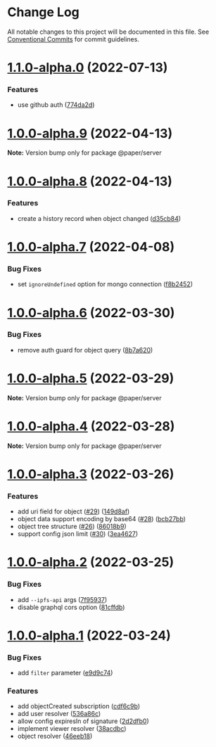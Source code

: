 # Change Log

All notable changes to this project will be documented in this file.
See [Conventional Commits](https://conventionalcommits.org) for commit guidelines.

# [1.1.0-alpha.0](https://github.com/li-yechao/paper/compare/@paper/server@1.0.0-alpha.9...@paper/server@1.1.0-alpha.0) (2022-07-13)

### Features

- use github auth ([774da2d](https://github.com/li-yechao/paper/commit/774da2daaa73822aec66f85d2d281ca61a91e5ae))

# [1.0.0-alpha.9](https://github.com/li-yechao/paper/compare/@paper/server@1.0.0-alpha.8...@paper/server@1.0.0-alpha.9) (2022-04-13)

**Note:** Version bump only for package @paper/server

# [1.0.0-alpha.8](https://github.com/li-yechao/paper/compare/@paper/server@1.0.0-alpha.7...@paper/server@1.0.0-alpha.8) (2022-04-13)

### Features

- create a history record when object changed ([d35cb84](https://github.com/li-yechao/paper/commit/d35cb84301978d9cb8e5b9e591e76b53c8e0ead1))

# [1.0.0-alpha.7](https://github.com/li-yechao/paper/compare/@paper/server@1.0.0-alpha.6...@paper/server@1.0.0-alpha.7) (2022-04-08)

### Bug Fixes

- set `ignoreUndefined` option for mongo connection ([f8b2452](https://github.com/li-yechao/paper/commit/f8b2452cfa1a3201f49c7aa875591842758c52a6))

# [1.0.0-alpha.6](https://github.com/li-yechao/paper/compare/@paper/server@1.0.0-alpha.5...@paper/server@1.0.0-alpha.6) (2022-03-30)

### Bug Fixes

- remove auth guard for object query ([8b7a620](https://github.com/li-yechao/paper/commit/8b7a620051f10dd077ce1a95b15c66971d95c56e))

# [1.0.0-alpha.5](https://github.com/li-yechao/paper/compare/@paper/server@1.0.0-alpha.4...@paper/server@1.0.0-alpha.5) (2022-03-29)

**Note:** Version bump only for package @paper/server

# [1.0.0-alpha.4](https://github.com/li-yechao/paper/compare/@paper/server@1.0.0-alpha.3...@paper/server@1.0.0-alpha.4) (2022-03-28)

**Note:** Version bump only for package @paper/server

# [1.0.0-alpha.3](https://github.com/li-yechao/paper/compare/@paper/server@1.0.0-alpha.2...@paper/server@1.0.0-alpha.3) (2022-03-26)

### Features

- add uri field for object ([#29](https://github.com/li-yechao/paper/issues/29)) ([149d8af](https://github.com/li-yechao/paper/commit/149d8af895134c8aa5480fc7c09eb8fc84b9c67c))
- object data support encoding by base64 ([#28](https://github.com/li-yechao/paper/issues/28)) ([bcb27bb](https://github.com/li-yechao/paper/commit/bcb27bbd883cfb83367de05a0263c8ff1a6daf99))
- object tree structure ([#26](https://github.com/li-yechao/paper/issues/26)) ([86018b9](https://github.com/li-yechao/paper/commit/86018b9ba078ace5be3b4dfa15d3a2bd251ffc15))
- support config json limit ([#30](https://github.com/li-yechao/paper/issues/30)) ([3ea4627](https://github.com/li-yechao/paper/commit/3ea46278e9f2339a3bd8191e97c9ede3b2b57805))

# [1.0.0-alpha.2](https://github.com/li-yechao/paper/compare/@paper/server@1.0.0-alpha.1...@paper/server@1.0.0-alpha.2) (2022-03-25)

### Bug Fixes

- add `--ipfs-api` args ([7f95937](https://github.com/li-yechao/paper/commit/7f9593719f74e00f86068f03d421772c971fb01f))
- disable graphql cors option ([81cffdb](https://github.com/li-yechao/paper/commit/81cffdb498bbba982e27af460717d1889269db85))

# [1.0.0-alpha.1](https://github.com/li-yechao/paper/compare/@paper/server@0.2.0-alpha.4...@paper/server@1.0.0-alpha.1) (2022-03-24)

### Bug Fixes

- add `filter` parameter ([e9d9c74](https://github.com/li-yechao/paper/commit/e9d9c74d097f9a345dd93cf46ff396ac2c45e168))

### Features

- add objectCreated subscription ([cdf6c9b](https://github.com/li-yechao/paper/commit/cdf6c9b5871545933ff439d657f1df4c3fa78c53))
- add user resolver ([536a86c](https://github.com/li-yechao/paper/commit/536a86c4d264e1cebce2d35986275380c4f87ce2))
- allow config expiresIn of signature ([2d2dfb0](https://github.com/li-yechao/paper/commit/2d2dfb01880f46175ea4e78467191f6359b20366))
- implement viewer resolver ([38acdbc](https://github.com/li-yechao/paper/commit/38acdbce13ef2d28ef839d461e65003b918da41d))
- object resolver ([46eeb18](https://github.com/li-yechao/paper/commit/46eeb185f6e17778a169b13202ec893636c4450b))
